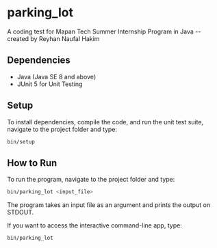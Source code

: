 # parking_lot
A coding test for Mapan Tech Summer Internship Program in Java -- created by Reyhan Naufal Hakim

## Dependencies
- Java (Java SE 8 and above)
- JUnit 5 for Unit Testing

## Setup
To install dependencies, compile the code, and run the unit test suite, navigate to the project folder and type:
```sh
bin/setup
```

## How to Run
To run the program, navigate to the project folder and type:
```sh
bin/parking_lot <input_file>
```
The program takes an input file as an argument and prints the output on STDOUT.

If you want to access the interactive command-line app, type:
```sh
bin/parking_lot
```
